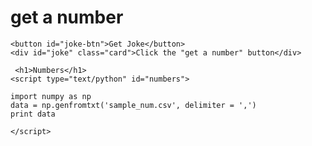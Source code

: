 <head>
<!-- Ajax call -->
  <script src="https://cdnjs.cloudflare.com/ajax/libs/brython/3.8.8/brython.js" integrity="sha256-rA89wPrTJJQFWJaZveKW8jpdmC3t5F9rRkPyBjz8G04=" crossorigin="anonymous"></script> 

<script src="https://cdnjs.cloudflare.com/ajax/libs/brython/3.8.8/brython_stdlib.js" integrity="sha256-Gnrw9tIjrsXcZSCh/wos5Jrpn0bNVNFJuNJI9d71TDs=" crossorigin="anonymous"></script> 
 <!-- Ajax call -->
</head>
<body onload="brython()">
    <h1>get a number</h1>

    <button id="joke-btn">Get Joke</button>
    <div id="joke" class="card">Click the "get a number" button</div>

     <h1>Numbers</h1>
    <script type="text/python" id="numbers">
    
    import numpy as np
    data = np.genfromtxt('sample_num.csv', delimiter = ',')
    print data
       
    </script>

</body>
